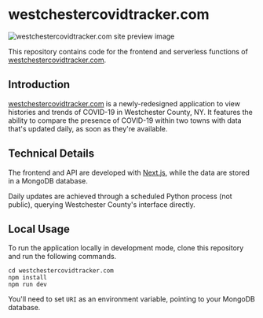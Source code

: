 # westchestercovidtracker.com

![westchestercovidtracker.com site preview image](https://i.imgur.com/6KxNDND.png)


This repository contains code for the frontend and serverless functions of [westchestercovidtracker.com](https://westchestercovidtracker.com).

## Introduction 
[westchestercovidtracker.com](https://westchestercovidtracker.com) is a newly-redesigned application to view histories and trends of COVID-19 in Westchester County, NY. It features the ability to compare the presence of COVID-19 within two towns with data that's updated daily, as soon as they're available.

## Technical Details

The frontend and API are developed with [Next.js](https://nextjs.org/), while the data are stored in a MongoDB database.

Daily updates are achieved through a scheduled Python process (not public), querying Westchester County's interface directly.

## Local Usage

To run the application locally in development mode, clone this repository and run the following commands.
```
cd westchestercovidtracker.com
npm install
npm run dev
```
You'll need to set `URI` as an environment variable, pointing to your MongoDB database.
